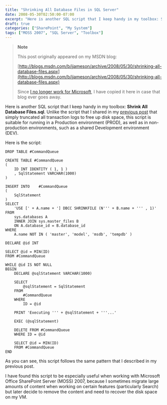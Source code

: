 ```yaml
---
title: "Shrinking All Database Files in SQL Server"
date: 2008-05-30T02:50:00-07:00
excerpt: "Here is another SQL script that I keep handy in my toolbox: Shrink All Database Files.sql . Unlike the script that I shared in my previous post that simply truncated all transaction logs to free up disk space, this script is suitable for running in a..."
draft: true
categories: ["SharePoint", "My System"]
tags: ["MOSS 2007", "SQL Server", "Toolbox"]
---
```


> **Note**
>
> This post originally appeared on my MSDN blog:
>
> [http://blogs.msdn.com/b/jjameson/archive/2008/05/30/shrinking-all-database-files.aspx](http://blogs.msdn.com/b/jjameson/archive/2008/05/30/shrinking-all-database-files.aspx)
>
> Since [I no longer work for Microsoft](/blog/jjameson/2011/09/02/last-day-with-microsoft), I have copied it here in case that blog ever goes away.

Here is another SQL script that I keep handy in my toolbox: **Shrink All Database Files.sql**. Unlike the script that I shared in my [previous post](/blog/jjameson/2008/05/30/truncating-all-transaction-logs) that simply truncated all transaction logs to free up disk space, this script is suitable for running in a Production environment (PROD), as well as in non-production environments, such as a shared Development environment (DEV).

Here is the script:

```
DROP TABLE #CommandQueue

CREATE TABLE #CommandQueue
(
    ID INT IDENTITY ( 1, 1 )
    , SqlStatement VARCHAR(1000)
)

INSERT INTO    #CommandQueue
(
    SqlStatement
)
SELECT
    'USE [' + A.name + '] DBCC SHRINKFILE (N''' + B.name + ''' , 1)'
FROM
    sys.databases A
    INNER JOIN sys.master_files B
    ON A.database_id = B.database_id
WHERE
    A.name NOT IN ( 'master', 'model', 'msdb', 'tempdb' )

DECLARE @id INT

SELECT @id = MIN(ID)
FROM #CommandQueue

WHILE @id IS NOT NULL
BEGIN
    DECLARE @sqlStatement VARCHAR(1000)
    
    SELECT
        @sqlStatement = SqlStatement
    FROM
        #CommandQueue
    WHERE
        ID = @id

    PRINT 'Executing ''' + @sqlStatement + '''...'

    EXEC (@sqlStatement)

    DELETE FROM #CommandQueue
    WHERE ID = @id

    SELECT @id = MIN(ID)
    FROM #CommandQueue
END
```

As you can see, this script follows the same pattern that I described in my previous post.

I have found this script to be especially useful when working with Microsoft Office SharePoint Server (MOSS) 2007, because I sometimes migrate large amounts of content when working on certain features (particularly Search) but later decide to remove the content and need to recover the disk space on my VM.

